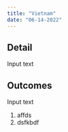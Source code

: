 ```yaml
---
title: "Vietnam"
date: "06-14-2022"
---
```


## Detail
Input text

## Outcomes
Input text
1. affds
2. dsfkbdf